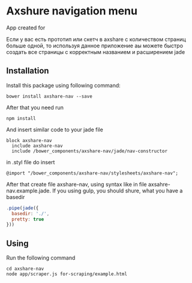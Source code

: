 # Axshure navigation menu

App created for

Если у вас есть прототип или скетч в axshare с количеством страниц больше одной, то используя данное приложение аы можете быстро создать все страницы с корректным названием и расширением jade

## Installation
Install this package using following command:

    bower install axshare-nav --save

After that you need run

    npm install

And insert similar code to your jade file

```jade
block axshare-nav
  include axshare-nav
  include /bower_components/axshare-nav/jade/nav-constructor
```

in .styl file do insert

```stylus
@import "/bower_components/axshare-nav/stylesheets/axshare-nav";
```

After that create file axshare-nav, using syntax like in file axsahre-nav.example.jade.
If you using gulp, you should shure, what you have a basedir

```javascript
.pipe(jade({
  basedir: './',
  pretty: true
}))
```

## Using
Run the following command

    cd axshare-nav
    node app/scraper.js for-scraping/example.html
